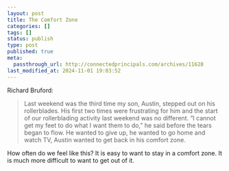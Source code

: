 ```yaml
---
layout: post
title: The Comfort Zone
categories: []
tags: []
status: publish
type: post
published: true
meta:
  passthrough_url: http://connectedprincipals.com/archives/11628
last_modified_at: 2024-11-01 19:03:52
---
```


Richard Bruford:


>Last weekend was the third time my son, Austin, stepped out on his rollerblades. His first two times were frustrating for him and the start of our rollerblading activity last weekend was no different. “I cannot get my feet to do what I want them to do,” he said before the tears began to flow. He wanted to give up, he wanted to go home and watch TV, Austin wanted to get back in his comfort zone.



How often do we feel like this? It is easy to want to stay in a comfort zone. It is much more difficult to want to get out of it.

